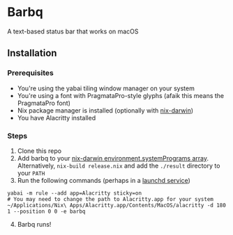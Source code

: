 # Barbq

A text-based status bar that works on macOS

## Installation

### Prerequisites

* You're using the yabai tiling window manager on your system
* You're using a font with PragmataPro-style glyphs (afaik this means the PragmataPro font)
* Nix package manager is installed (optionally with [nix-darwin](https://github.com/LnL7/nix-darwin))
* You have Alacritty installed

### Steps

1. Clone this repo
2. Add barbq to your [nix-darwin environment.systemPrograms array](https://github.com/bkase/life/blob/8c9f03973da0daffb3efc2a53b5e6d3a82644ac1/darwin-configuration.nix#L7..L17). Alternatively, `nix-build release.nix` and add the `./result` directory to your `PATH`
3. Run the following commands (perhaps in a [launchd service](https://github.com/bkase/life/blob/e1fb8c0acf886cf9a65b090f9c797291124c7e54/darwin-configuration.nix#L31..L46))

```
yabai -m rule --add app=Alacritty sticky=on
# You may need to change the path to Alacritty.app for your system
~/Applications/Nix\ Apps/Alacritty.app/Contents/MacOS/alacritty -d 180 1 --position 0 0 -e barbq
```

4. Barbq runs!
